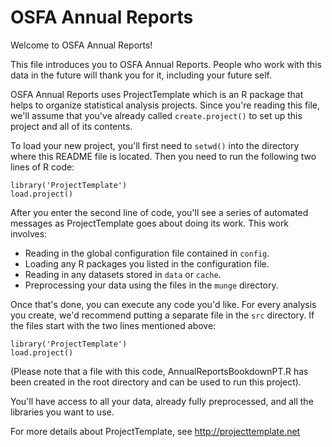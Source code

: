 # OSFA Annual Reports

Welcome to OSFA Annual Reports!

This file introduces you to OSFA Annual Reports. People who work with this data in the future will thank you for it, including your future
self.

OSFA Annual Reports uses ProjectTemplate which is an R package that helps to organize statistical analysis projects. Since you're reading this file, we'll assume that you've already called `create.project()` to set up this project and all of its contents.

To load your new project, you'll first need to `setwd()` into the directory where this README file is located. Then you need to run the following two
lines of R code:

	library('ProjectTemplate')
	load.project()

After you enter the second line of code, you'll see a series of automated messages as ProjectTemplate goes about doing its work. This work involves:
* Reading in the global configuration file contained in `config`.
* Loading any R packages you listed in the configuration file.
* Reading in any datasets stored in `data` or `cache`.
* Preprocessing your data using the files in the `munge` directory.

Once that's done, you can execute any code you'd like. For every analysis you create, we'd recommend putting a separate file in the `src` directory. If the files start with the two lines mentioned above:

	library('ProjectTemplate')
	load.project()

(Please note that a file with this code, AnnualReportsBookdownPT.R has been created in the root directory and can be used to run this project).

You'll have access to all your data, already fully preprocessed, and all the libraries you want to use.

For more details about ProjectTemplate, see http://projecttemplate.net
